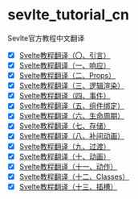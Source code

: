 # sevlte_tutorial_cn
Sevlte官方教程中文翻译

- [x] [Svelte教程翻译（〇、引言）](https://github.com/limeng0403/sevlte_tutorial_cn/blob/main/Svelte%E6%95%99%E7%A8%8B%E7%BF%BB%E8%AF%91%EF%BC%88%E3%80%87%E3%80%81%E5%BC%95%E8%A8%80%EF%BC%89.md)
- [x] [Svelte教程翻译（一、响应）](https://github.com/limeng0403/sevlte_tutorial_cn/blob/main/Svelte%E6%95%99%E7%A8%8B%E7%BF%BB%E8%AF%91%EF%BC%88%E4%B8%80%E3%80%81%E5%93%8D%E5%BA%94%EF%BC%89.md)
- [x] [Svelte教程翻译（二、Props）](https://github.com/limeng0403/sevlte_tutorial_cn/blob/main/Svelte%E6%95%99%E7%A8%8B%E7%BF%BB%E8%AF%91%EF%BC%88%E4%BA%8C%E3%80%81Props%EF%BC%89.md)
- [x] [Svelte教程翻译（三、逻辑渲染）](https://github.com/limeng0403/sevlte_tutorial_cn/blob/main/Svelte%E6%95%99%E7%A8%8B%E7%BF%BB%E8%AF%91%EF%BC%88%E4%B8%89%E3%80%81%E9%80%BB%E8%BE%91%E6%B8%B2%E6%9F%93%EF%BC%89.md)
- [x] [Svelte教程翻译（四、事件）](https://github.com/limeng0403/sevlte_tutorial_cn/blob/main/Svelte%E6%95%99%E7%A8%8B%E7%BF%BB%E8%AF%91%EF%BC%88%E5%9B%9B%E3%80%81%E4%BA%8B%E4%BB%B6%EF%BC%89.md)
- [x] [Svelte教程翻译（五、组件绑定）](https://github.com/limeng0403/sevlte_tutorial_cn/blob/main/Svelte%E6%95%99%E7%A8%8B%E7%BF%BB%E8%AF%91%EF%BC%88%E4%BA%94%E3%80%81%E7%BB%84%E4%BB%B6%E7%BB%91%E5%AE%9A%EF%BC%89.md)
- [x] [Svelte教程翻译（六、生命周期）](https://github.com/limeng0403/sevlte_tutorial_cn/blob/main/Svelte%E6%95%99%E7%A8%8B%E7%BF%BB%E8%AF%91%EF%BC%88%E5%85%AD%E3%80%81%E7%94%9F%E5%91%BD%E5%91%A8%E6%9C%9F%EF%BC%89.md)
- [x] [Svelte教程翻译（七、存储）](https://github.com/limeng0403/sevlte_tutorial_cn/blob/main/Svelte%E6%95%99%E7%A8%8B%E7%BF%BB%E8%AF%91%EF%BC%88%E4%B8%83%E3%80%81%E5%AD%98%E5%82%A8%EF%BC%89.md)
- [x] [Svelte教程翻译（八、补间动画）](https://github.com/limeng0403/sevlte_tutorial_cn/blob/main/Svelte%E6%95%99%E7%A8%8B%E7%BF%BB%E8%AF%91%EF%BC%88%E5%85%AB%E3%80%81%E8%A1%A5%E9%97%B4%E5%8A%A8%E7%94%BB%EF%BC%89.md)
- [x] [Svelte教程翻译（九、过渡）](https://github.com/limeng0403/sevlte_tutorial_cn/blob/main/Svelte%E6%95%99%E7%A8%8B%E7%BF%BB%E8%AF%91%EF%BC%88%E4%B9%9D%E3%80%81%E8%BF%87%E6%B8%A1%EF%BC%89.md) 
- [x] [Svelte教程翻译（十、动画）](https://github.com/limeng0403/sevlte_tutorial_cn/blob/main/Svelte%E6%95%99%E7%A8%8B%E7%BF%BB%E8%AF%91%EF%BC%88%E5%8D%81%E3%80%81%E5%8A%A8%E7%94%BB%EF%BC%89.md)
- [x] [Svelte教程翻译（十一、动作）](https://github.com/limeng0403/sevlte_tutorial_cn/blob/main/Svelte%E6%95%99%E7%A8%8B%E7%BF%BB%E8%AF%91%EF%BC%88%E5%8D%81%E4%B8%80%E3%80%81%E5%8A%A8%E4%BD%9C%EF%BC%89.md)
- [x] [Svelte教程翻译（十二、Classes）](https://github.com/limeng0403/sevlte_tutorial_cn/blob/main/Svelte%E6%95%99%E7%A8%8B%E7%BF%BB%E8%AF%91%EF%BC%88%E5%8D%81%E4%BA%8C%E3%80%81Classes%EF%BC%89.md)
- [x] [Svelte教程翻译（十三、插槽）](https://github.com/limeng0403/sevlte_tutorial_cn/blob/main/Svelte%E6%95%99%E7%A8%8B%E7%BF%BB%E8%AF%91%EF%BC%88%E5%8D%81%E4%B8%89%E3%80%81%E6%8F%92%E6%A7%BD%EF%BC%89.md) 
